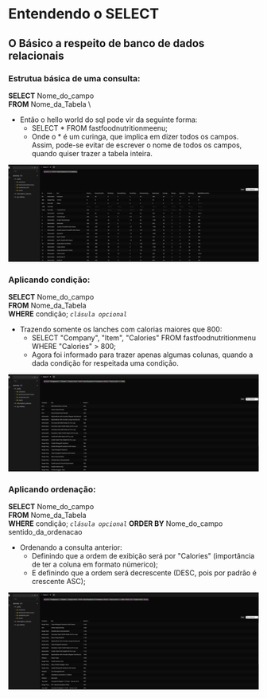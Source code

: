 # Entendendo o SELECT

## O Básico a respeito de banco de dados relacionais

### Estrutua básica de uma consulta:

__SELECT__ Nome_do_campo \
__FROM__  Nome_da_Tabela \

- Então o hello world do sql pode vir da seguinte forma:
    - SELECT * FROM fastfoodnutritionmeenu;
    - Onde o * é um curinga, que implica em dizer todos os campos. Assim, pode-se evitar de escrever o nome de todos os campos, quando quiser trazer a tabela inteira.

![alt text](images/hello_world_sql.png "Resultado da consulta")

### Aplicando condição:
__SELECT__ Nome_do_campo \
__FROM__  Nome_da_Tabela \
__WHERE__  condição; *`clásula opcional`*

- Trazendo somente os lanches com calorias maiores que 800:
    - SELECT "Company", "Item", "Calories" FROM fastfoodnutritionmenu WHERE "Calories" > 800;
    - Agora foi informado para trazer apenas algumas colunas, quando a dada condição for respeitada uma condição.

![alt text](images/companhia_nome_calories_com_condicao.png "Resultado da consulta")


### Aplicando ordenação:
__SELECT__ Nome_do_campo \
__FROM__  Nome_da_Tabela \
__WHERE__  condição; *`clásula opcional`*
__ORDER BY__ Nome_do_campo sentido_da_ordenacao

- Ordenando a consulta anterior:
    - Definindo que a ordem de exibição será por "Calories" (importância de ter a coluna em formato númerico);
    - E definindo que a ordem será decrescente (DESC, pois por padrão é crescente ASC);

![alt text](images/aplicando_ordenacao.png "Resultado da consulta")